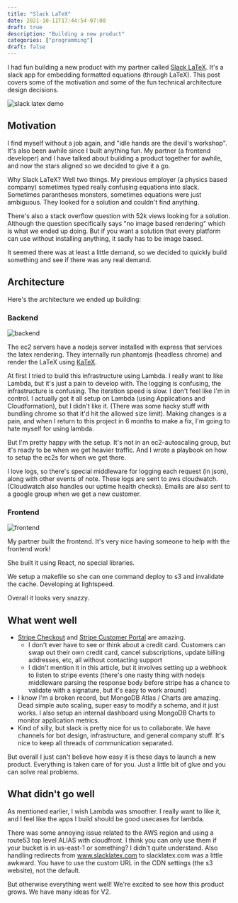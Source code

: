```yaml
---
title: "Slack LaTeX"
date: 2021-10-11T17:44:54-07:00
draft: true
description: "Building a new product"
categories: ["programming"]
draft: false
---
```


I had fun building a new product with my partner called [Slack LaTeX](https://slacklatex.com). It's a slack app for embedding formatted equations (through LaTeX). This post covers some of the motivation and some of the fun technical architecture design decisions.

<!--more-->

![slack latex demo](https://slacklatex.com/static/media/demo_img.e6305cbf.png)

## Motivation

I find myself without a job again, and "idle hands are the devil's workshop". It's also been awhile since I built anything fun. My partner (a frontend developer) and I have talked about building a product together for awhile, and now the stars aligned so we decided to give it a go.

Why Slack LaTeX? Well two things. My previous employer (a physics based company) sometimes typed really confusing equations into slack. Sometimes parantheses monsters, sometimes equations were just ambiguous. They looked for a solution and couldn't find anything.

There's also a stack overflow question with 52k views looking for a solution. Although the question specifically says "no image based rendering" which is what we ended up doing. But if you want a solution that every platform can use without installing anything, it sadly has to be image based.

It seemed there was at least a little demand, so we decided to quickly build something and see if there was any real demand.

## Architecture

Here's the architecture we ended up building:

### Backend

![backend](/slack-latex-backend.png)

The ec2 servers have a nodejs server installed with express that services the latex rendering. They internally run phantomjs (headless chrome) and render the LaTeX using [KaTeX](https://katex.org/).

At first I tried to build this infrastructure using Lambda. I really want to like Lambda, but it's just a pain to develop with. The logging is confusing, the infrastructure is confusing. The iteration speed is slow. I don't feel like I'm in control. I actually got it all setup on Lambda (using Applications and Cloudformation), but I didn't like it. (There was some hacky stuff with bundling chrome so that it'd hit the allowed size
limit). Making changes is a pain, and when I return to this project in 6 months to make a fix, I'm going to hate myself for using lambda.

But I'm pretty happy with the setup. It's not in an ec2-autoscaling group, but it's ready to be when we get heavier traffic. And I wrote a playbook on how to setup the ec2s for when we get there.

I love logs, so there's special middleware for logging each request (in json), along with other events of note. These logs are sent to aws cloudwatch. (Cloudwatch also handles our uptime health checks). Emails are also sent to a google group when we get a new customer.

### Frontend

![frontend](/slack-latex-frontend.png)

My partner built the frontend. It's very nice having someone to help with the frontend work!

She built it using React, no special libraries.

We setup a makefile so she can one command deploy to s3 and invalidate the cache. Developing at lightspeed.

Overall it looks very snazzy.

## What went well

- [Stripe Checkout](https://stripe.com/payments/checkout) and [Stripe Customer Portal](https://stripe.com/docs/billing/subscriptions/customer-portal) are amazing.
  - I don't ever have to see or think about a credit card. Customers can swap out their own credit card, cancel subscriptions, update billing addresses, etc, all without contacting support
  - I didn't mention it in this article, but it involves setting up a webhook to listen to stripe events (there's one nasty thing with nodejs middleware parsing the response body before stripe has a chance to validate with a signature, but it's easy to work around)
- I know I'm a broken record, but MongoDB Atlas / Charts are amazing. Dead simple auto scaling, super easy to modify a schema, and it just works. I also setup an internal dashboard using MongoDB Charts to monitor application metrics.
- Kind of silly, but slack is pretty nice for us to collaborate. We have channels for bot design, infrastructure, and general company stuff. It's nice to keep all threads of communication separated.

But overall I just can't believe how easy it is these days to launch a new product. Everything is taken care of for you. Just a little bit of glue and you can solve real problems.

## What didn't go well

As mentioned earlier, I wish Lambda was smoother. I really want to like it, and I feel like the apps I build should be good usecases for lambda.

There was some annoying issue related to the AWS region and using a route53 top level ALIAS with cloudfront. I think you can only use them if your bucket is in us-east-1 or something? I didn't quite understand. Also handling redirects from www.slacklatex.com to slacklatex.com was a little awkward. You have to use the custom URL in the CDN settings (the s3 website), not the default.

But otherwise everything went well! We're excited to see how this product grows. We have many ideas for V2.

